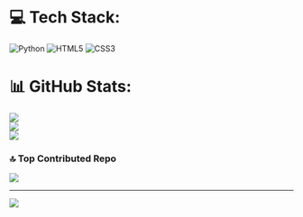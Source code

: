 
# 💻 Tech Stack:
![Python](https://img.shields.io/badge/python-3670A0?style=for-the-badge&logo=python&logoColor=ffdd54) ![HTML5](https://img.shields.io/badge/html5-%23E34F26.svg?style=for-the-badge&logo=html5&logoColor=white) ![CSS3](https://img.shields.io/badge/css3-%231572B6.svg?style=for-the-badge&logo=css3&logoColor=white)
# 📊 GitHub Stats:
![](https://github-readme-stats.vercel.app/api?username=GitZ4k&theme=dark&hide_border=false&include_all_commits=false&count_private=false)<br/>
![](https://github-readme-streak-stats.herokuapp.com/?user=GitZ4k&theme=dark&hide_border=false)<br/>
![](https://github-readme-stats.vercel.app/api/top-langs/?username=GitZ4k&theme=dark&hide_border=false&include_all_commits=false&count_private=false&layout=compact)

### 🔝 Top Contributed Repo
![](https://github-contributor-stats.vercel.app/api?username=GitZ4k&limit=5&theme=dark&combine_all_yearly_contributions=true)

---
[![](https://visitcount.itsvg.in/api?id=GitZ4k&icon=0&color=1)](https://visitcount.itsvg.in)

<!-- Proudly created with GPRM ( https://gprm.itsvg.in ) -->
